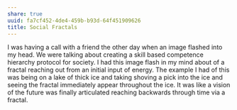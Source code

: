 ```yaml
---
share: true
uuid: fa7cf452-4de4-459b-b93d-64f451909626
title: Social Fractals
---
```

I was having a call with a friend the other day when an image flashed into my head. We were talking about creating a skill based competence hierarchy protocol for society. I had this image flash in my mind about of a fractal reaching out from an initial input of energy. The example I had of this was being on a lake of thick ice and taking shoving a pick into the ice and seeing the fractal immediately appear throughout the ice. It was like a vision of the future was finally articulated reaching backwards through time via a fractal.